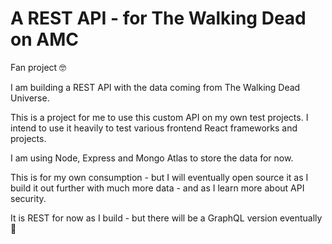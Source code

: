 # A REST API - for The Walking Dead on AMC

Fan project 🤓

I am building a REST API with the data coming from The Walking Dead Universe.

This is a project for me to use this custom API on my own test projects. I intend to use it heavily
to test various frontend React frameworks and projects.

I am using Node, Express and Mongo Atlas to store the data for now.

This is for my own consumption - but I will eventually open source it as I build it out further with
much more data - and as I learn more about API security.

It is REST for now as I build - but there will be a GraphQL version eventually 💯
